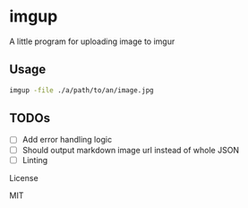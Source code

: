 # imgup

A little program for uploading image to imgur

## Usage

```sh
imgup -file ./a/path/to/an/image.jpg
```

## TODOs

- [ ] Add error handling logic
- [ ] Should output markdown image url instead of whole JSON
- [ ] Linting

License

MIT
